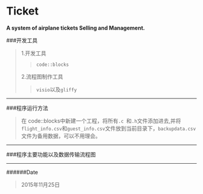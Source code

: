 # Ticket
**A system of airplane tickets Selling and Management.** 

###开发工具
>1.开发工具   
>>`code::blocks`
>   
>2.流程图制作工具
>>`visio`以及`gliffy`
***
###程序运行方法
>在 code::blocks中新建一个工程，将所有`.c `和`.h`文件添加进去,并将`flight_info.csv`和`guest_info.csv`文件放到当前目录下，`backupdata.csv`文件为备用数据，可以不用理会。

***
###程序主要功能以及数据传输流程图
>

[](https://www.gliffy.com/go/publish/image/9633259/L.png)

>
***
######Date 
>2015年11月25日
